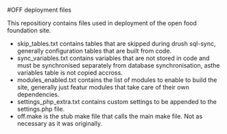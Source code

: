 #OFF deployment files

This repositiory contains files used in deployment of the open food foundation site.

* skip_tables.txt contains tables that are skipped during drush sql-sync, generally configuration tables that are built from code.
* sync_variables.txt contains variables that are not stored in code and must be synchronised separately from database synchronisation, asthe variables table is not copied accross.
* modules_enabled.txt contains the list of modules to enable to build the site, generally just featur modules that take care of their own dependencies.
* settings_php_extra.txt contains custom settings to be appended to the settings.php file.
* off.make is the stub make file that calls the main make file. Not as necessary as it was originally.
